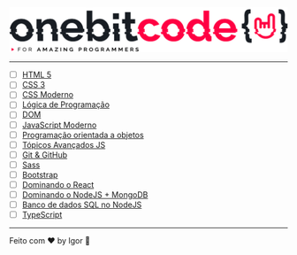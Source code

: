 <div style="text-align: center;">
  <a href="#">
    <img alt="Onebitcode" src="./.github/logo.png"/>
  </a>
</div>

---

- [ ] [HTML 5](./html)
- [ ] [CSS 3](#)
- [ ] [CSS Moderno](#)
- [ ] [Lógica de Programação](#)
- [ ] [DOM](#)
- [ ] [JavaScript Moderno](#)
- [ ] [Programação orientada a objetos](#)
- [ ] [Tópicos Avançados JS](#)
- [ ] [Git & GitHub](#)
- [ ] [Sass](#)
- [ ] [Bootstrap](#)
- [ ] [Dominando o React](#)
- [ ] [Dominando o NodeJS + MongoDB](#)
- [ ] [Banco de dados SQL no NodeJS](#)
- [ ] [TypeScript](#)

---

Feito com ❤ by Igor 🖖
